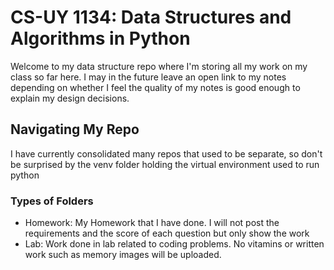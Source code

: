 # CS-UY 1134: Data Structures and Algorithms in Python

Welcome to my data structure repo where I'm storing all my work on my class so far here. I may in the future leave an open link to my notes depending on whether I feel the quality of my notes is good enough to explain my design decisions.

## Navigating My Repo

I have currently consolidated many repos that used to be separate, so don't be surprised by the venv folder holding the virtual environment used to run python

### Types of Folders

- Homework: My Homework that I have done. I will not post the requirements and the score of each question but only show  the work
- Lab: Work done in lab related to coding problems. No vitamins or written work such as memory images will be uploaded.